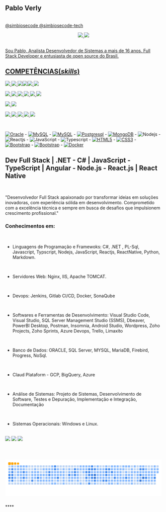 ## Pablo Verly 
 
[](http://simbiosecode.com.br/)
[](https://pabloverly.github.io/)
</br>
<a href="https://github.com/SimbioseCode">@simbiosecode </a>
<a href="https://github.com/simbiosecode-tech">@simbiosecode-tech </a>



<!-- ![pabloverly GitHub Stats](https://github-readme-stats.vercel.app/api?username=pabloverly&show_icons=true) -->


  <div align="center">
  <a href="https://github.com/pabloverly">
  <img height="180em" src="https://github-readme-stats.vercel.app/api?username=pabloverly&show_icons=true&theme=tokyonight&include_all_commits=true"/>
  <img height="180em" src="https://github-readme-stats.vercel.app/api/top-langs/?username=pabloverly&layout=compact&langs_count=7&theme=tokyonight"/>
</div>  


<br>

Sou Pablo, Analista Desenvolvedor de Sistemas a mais de 16 anos. Full Stack Developer e entusiasta de open source do Brasil.

## COMPETÊNCIAS(*skills*)

<p align="lefth">
<img src="https://upload.wikimedia.org/wikipedia/commons/thumb/c/c3/Oracle_Logo.svg/2560px-Oracle_Logo.svg.png" height="40">     <img src="https://logodownload.org/wp-content/uploads/2016/10/Microsoft-SQL-Server-Logo-1.png" height="40"> <img src="https://www.resultatec.com.br/wp-content/uploads/2018/06/postgresql-logo.png" height="40"><img src="https://upload.wikimedia.org/wikipedia/labs/8/8e/Mysql_logo.png" height="40"><img src="https://upload.wikimedia.org/wikipedia/commons/thumb/6/68/Mariadb-seal-browntext.svg/2560px-Mariadb-seal-browntext.svg.png" height="40">   <img src="https://digitalrecovery.com/wp-content/webpc-passthru.php?src=https://digitalrecovery.com/wp-content/uploads/2023/01/Firebird.png&nocache=1" height="40">

<img src="https://cdn-icons-png.flaticon.com/512/5968/5968292.png" height="40">      <img src="https://w7.pngwing.com/pngs/56/223/png-transparent-node-js-javascript-computer-icons-github-angle-text-logo.png" height="40">    <img src="https://logos-download.com/wp-content/uploads/2016/09/React_logo_wordmark.png" height="40">   <img src="https://miro.medium.com/v2/resize:fit:480/1*VKY-Ldkt-iHobItql7G_5w.png" height="40">   <img src="https://upload.wikimedia.org/wikipedia/commons/thumb/d/d1/Axios_%28computer_library%29_logo.svg/1200px-Axios_%28computer_library%29_logo.svg.png" height="20"> <img src="https://cdn.fs.teachablecdn.com/f0o2YGKTFONup7nJc8aQ" height="40">
   
 <img src="https://w7.pngwing.com/pngs/628/224/png-transparent-bootstrap-plain-wordmark-logo-icon-thumbnail.png" height="40"> <img src="https://res.cloudinary.com/practicaldev/image/fetch/s--IwFcphyV--/c_imagga_scale,f_auto,fl_progressive,h_900,q_auto,w_1600/https://thepracticaldev.s3.amazonaws.com/i/vb6ai56xqgpc0bcfn92y.png" height="40">   
 
 <img src="https://git-scm.com/images/logos/1color-orange-lightbg@2x.png" height="40">   <img src="https://ucompares.com/wp-content/uploads/2021/04/Zoho-Projects.jpg" height="40">  <img src="https://www.zohowebstatic.com/sites/zweb/images/ogimage/sprints-logo.png" height="40">  <img src="https://logosmarcas.net/wp-content/uploads/2020/11/WordPress-Logo.png" height="40">     <img src="https://seeklogo.com/images/P/power-bi-microsoft-logo-E4FC8DE4A9-seeklogo.com.png" height="40">


 
 
</p>

</br>

[![Oracle](https://img.shields.io/badge/-Oracle-black?style=flat-square&logo=Oracle&link=https://github.com/pabloverly/)](https://github.com/pabloverly/)   -  [![MySQL](https://img.shields.io/badge/-MySQL-black?style=flat-square&logo=Mssql&link=https://github.com/pabloverly/)](https://github.com/pabloverly/)   - [![MySQL](https://img.shields.io/badge/-MySQL-black?style=flat-square&logo=mysql&link=https://github.com/pabloverly/)](https://github.com/pabloverly/)   - [![Postgresql](https://img.shields.io/badge/-Postgresql-black?style=flat-square&logo=Postgresql&link=https://github.com/pabloverly/)](https://github.com/pabloverly/)  - [![MongoDB](https://img.shields.io/badge/-MongoDB-black?style=flat-square&logo=mongodb&link=https://github.com/pabloverly/)](https://github.com/pabloverly/)   - ![Nodejs](https://img.shields.io/badge/-Node.js-222222?style=flat&logo=node.js&logoColor=339933)   - ![Reactjs](https://img.shields.io/badge/-React-222222?style=flat&logo=React&logoColor=61DAFB)    -  ![JavaScript](https://img.shields.io/badge/-JavaScript-000000?style=flat&logo=javascript)   -  ![Typescript](https://img.shields.io/badge/-JavaScript-000000?style=flat&logo=Typescript)   - [![HTML5](https://img.shields.io/badge/-HTML5-E34F26?style=flat-square&logo=html5&logoColor=white&link=https://github.com/pabloverly/)](https://github.com/pabloverly/)   - [![CSS3](https://img.shields.io/badge/-CSS3-1572B6?style=flat-square&logo=css3&link=https://github.com/pabloverly/)](https://github.com/pabloverly/)   - [![Bootstrap](https://img.shields.io/badge/-Bootstrap-563D7C?style=flat-square&logo=bootstrap&link=https://github.com/pabloverly/)](https://github.com/pabloverly/)  - [![Bootstrap]( https://img.shields.io/badge/-mui-black?style=flat-square&logo=mui&link=https://github.com/pabloverly/)](https://github.com/pabloverly/)  - [![Docker](https://img.shields.io/badge/-docker-black?style=flat-square&logo=docker&link=https://github.com/pabloverly/)](https://github.com/pabloverly/) 
<br/>

## Dev Full Stack | .NET - C# | JavaScript - TypeScript | Angular - Node.js - React.js | React Native
 </br>
 
"Desenvolvedor Full Stack apaixonado por transformar ideias em soluções inovadoras, com experiência sólida em desenvolvimento. Comprometido com a excelência técnica e sempre em busca de desafios que impulsionem crescimento profissional."
 </br>
 
### Conhecimentos em:
 </br>
 
- Linguagens de Programação e Framewoks: C#, .NET , PL-Sql, Javascript, Typscript, Nodejs, JavaScript, Reactjs, ReactNative, Python, Markdown.
 </br>
 
- Servidores Web: Nginx, IIS, Apache TOMCAT.
 </br>
 
- Devops: Jenkins, Gitlab CI/CD, Docker, SonaQube
 </br>
 
- Softwares e Ferramentas de Desenvolvimento: Visual Studio Code, Visual Studio, SQL Server Management Studio (SSMS), Dbeaver, PowerBI Desktop, Postman, Insomnia, Android Studio, Wordpress, Zoho Projects, Zoho Sprints, Azure Devops, Trello, Limaxito
 </br>
 
- Banco de Dados: ORACLE, SQL Server, MYSQL, MariaDB, Firebird, Progress, NoSql.
 </br>
 
- Claud Plataform - GCP, BigQuery, Azure 
 </br>
 
- Análise de Sistemas: Projeto de Sistemas, Desenvolvimento de Software, Testes e Depuração, Implementação e Integração, Documentação
 </br>
 
- Sistemas Operacionais: Windows e Linux.


 </br>

  <div> 
    <a href="https://www.instagram.com/p43l0/" target="_blank"><img src="https://img.shields.io/badge/-Instagram-%23E4405F?style=for-the-badge&logo=instagram&logoColor=white" target="_blank"></a>
    <a href = "http://simbiosecode.com.br"><img src="https://img.shields.io/badge/SIMBIOSE-CODE-gren?style=for-the-badge&logo=page&logoColor=red"></a>
	    <a href = "https://play.google.com/store/apps/developer?id=SimbioseCode"><img src="https://img.shields.io/badge/GOOGLE-PLAY-red?style=for-the-badge&logo=page&logoColor=white"></a>
    <a href="https://github.com/pabloverly/pabloverly/blob/master/github-contribution-grid-snake.gif"></a>

  </div>

 </br>


<h1 align="center">
    <img src="github-contribution-grid-snake.gif">
</h1>
****
